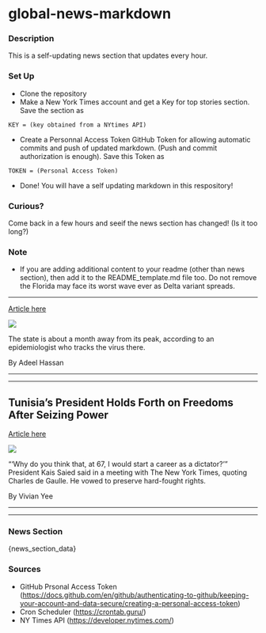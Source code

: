 # global-news-markdown

### Description 
This is a self-updating news section that updates every hour.

### Set Up 
* Clone the repository
* Make a New York Times account and get a Key for top stories section. Save the section as 
 ```
 KEY = (key obtained from a NYtimes API)
 ```
*  Create a Personnal Access Token GitHub Token for allowing automatic commits and push of updated markdown. (Push and commit authorization is enough). Save this Token as 
```
TOKEN = (Personal Access Token)
```
* Done! You will have a self updating markdown in this respository!

### Curious?
Come back in a few hours and seeif the news section has changed! (Is it too long?)

### Note
* If you are adding additional content to your readme (other than news section), then add it to the README_template.md file too. Do not remove the Florida may face its worst wave ever as Delta variant spreads.
--------------------------------------------------------------

[Article here](https://www.nytimes.com/2021/08/02/world/florida-covid-cases.html)

[![](https://static01.nyt.com/images/2021/08/02/world/02virus-briefing-florida-delta-pediatric-cases/merlin_191980698_3ec858a6-03a9-42c1-9686-495390d2c143-superJumbo.jpg)](https://www.nytimes.com/2021/08/02/world/florida-covid-cases.html)

The state is about a month away from its peak, according to an epidemiologist who tracks the virus there.

By Adeel Hassan

* * *

* * *

Tunisia’s President Holds Forth on Freedoms After Seizing Power
---------------------------------------------------------------

[Article here](https://www.nytimes.com/2021/08/01/world/middleeast/tunisia-president-kais-saied.html)

[![](https://static01.nyt.com/images/2021/07/31/world/31tunisia-01/merlin_191602941_9ea96c1b-892e-4f5c-957e-c6ff7a22becf-superJumbo.jpg)](https://www.nytimes.com/2021/08/01/world/middleeast/tunisia-president-kais-saied.html)

“‘Why do you think that, at 67, I would start a career as a dictator?’” President Kais Saied said in a meeting with The New York Times, quoting Charles de Gaulle. He vowed to preserve hard-fought rights.

By Vivian Yee

* * *

* * *

### News Section 
{news_section_data}


### Sources 
* GitHub Prsonal Access Token (https://docs.github.com/en/github/authenticating-to-github/keeping-your-account-and-data-secure/creating-a-personal-access-token)
* Cron Scheduler (https://crontab.guru/)
* NY Times API (https://developer.nytimes.com/)
